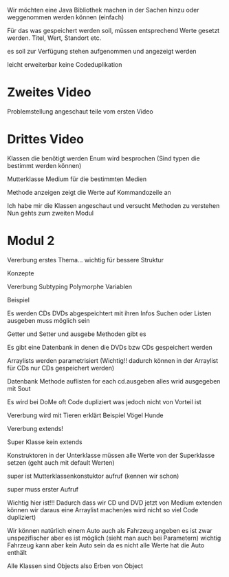 Wir möchten eine Java Bibliothek machen in der Sachen hinzu oder weggenommen werden können (einfach)

Für das was gespeichert werden soll, müssen entsprechend Werte gesetzt werden.
Titel, Wert, Standort etc.

es soll zur Verfügung stehen aufgenommen und angezeigt werden 

leicht erweiterbar keine Codeduplikation

# Zweites Video

Problemstellung angeschaut teile vom ersten Video

# Drittes Video

Klassen die benötigt werden
Enum wird besprochen (Sind typen die bestimmt werden können)

Mutterklasse Medium für die bestimmten Medien

Methode anzeigen zeigt die Werte auf Kommandozeile an

Ich habe mir die Klassen angeschaut und versucht Methoden zu verstehen Nun gehts zum zweiten Modul

# Modul 2

Vererbung erstes Thema... wichtig für bessere Struktur 

Konzepte

Vererbung
Subtyping
Polymorphe Variablen 

Beispiel

Es werden CDs DVDs abgespeichtert mit ihren Infos 
Suchen oder Listen ausgeben muss möglich sein

Getter und Setter und ausgebe Methoden gibt es 

Es gibt eine Datenbank in denen die DVDs bzw CDs gespeichert werden

Arraylists werden parametrisiert (Wichtig!! dadurch können in der Arraylist für CDs nur CDs gespeichert werden)


Datenbank Methode auflisten for each cd.ausgeben alles wrid ausgegeben mit Sout

Es wird bei DoMe oft Code dupliziert was jedoch nicht von Vorteil ist

Vererbung wird mit Tieren erklärt Beispiel Vögel Hunde 

Vererbung extends!

Super Klasse kein extends

Konstruktoren in der Unterklasse müssen alle Werte von der Superklasse setzen (geht auch mit default Werten)

super ist Mutterklassenkonstuktor aufruf (kennen wir schon)

super muss erster Aufruf

Wichtig hier ist!!! Dadurch dass wir CD und DVD jetzt von Medium extenden können wir daraus eine Arraylist machen(es wird nicht so viel Code dupliziert)

Wir können natürlich einem Auto auch als Fahrzeug angeben es ist zwar unspezifischer aber es ist möglich (sieht man auch bei Parametern)
wichtig Fahrzeug kann aber kein Auto sein da es nicht alle Werte hat die Auto enthält

Alle Klassen sind Objects also Erben von Object


